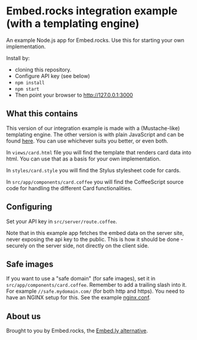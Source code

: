 # Embed.rocks integration example (with a templating engine)

An example Node.js app for Embed.rocks. Use this for starting your own implementation.

Install by: 
  - cloning this repository. 
  - Configure API key (see below)
  - `npm install`
  - `npm start`
  - Then point your browser to http://127.0.0.1:3000

## What this contains

This version of our integration example is made with a (Mustache-like) templating engine. The other version is with plain JavaScript and can be found [here](https://github.com/embed-rocks/embed-example). You can use whichever suits you better, or even both.

In `views/card.html` file you will find the template that renders card data into html. You can use that as a basis for your own implementation.

In `styles/card.style` you will find the Stylus stylesheet code for cards. 

In `src/app/components/card.coffee` you will find the CoffeeScript source code for handling the different Card functionalities.

## Configuring

Set your API key in `src/server/route.coffee`.

Note that in this example app fetches the embed data on the server site, never exposing the api key to the public. This is how it should be done - securely on the server side, not directly on the client side.

## Safe images

If you want to use a "safe domain" (for safe images), set it in `src/app/components/card.coffee`. Remember to add a trailing slash into it. For example `//safe.mydomain.com/` (for both http and https). You need to have an NGINX setup for this. See the example [nginx.conf](https://gist.github.com/ile/ef57487dc556ef43d694863224a2f02f).

## About us

Brought to you by Embed.rocks, the [Embed.ly alternative](https://embed.rocks/).
